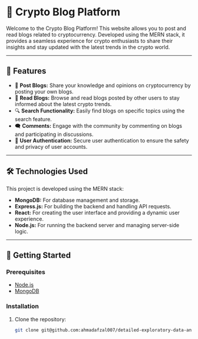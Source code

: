 # 📰 Crypto Blog Platform

Welcome to the Crypto Blog Platform! This website allows you to post and read blogs related to cryptocurrency. Developed using the MERN stack, it provides a seamless experience for crypto enthusiasts to share their insights and stay updated with the latest trends in the crypto world.

---

## 🌟 Features

- 📝 **Post Blogs:** Share your knowledge and opinions on cryptocurrency by posting your own blogs.
- 📖 **Read Blogs:** Browse and read blogs posted by other users to stay informed about the latest crypto trends.
- 🔍 **Search Functionality:** Easily find blogs on specific topics using the search feature.
- 🗨️ **Comments:** Engage with the community by commenting on blogs and participating in discussions.
- 👤 **User Authentication:** Secure user authentication to ensure the safety and privacy of user accounts.

---

## 🛠️ Technologies Used

This project is developed using the MERN stack:

- **MongoDB:** For database management and storage.
- **Express.js:** For building the backend and handling API requests.
- **React:** For creating the user interface and providing a dynamic user experience.
- **Node.js:** For running the backend server and managing server-side logic.

---

## 🚀 Getting Started

### Prerequisites

- [Node.js](https://nodejs.org/en/download/)
- [MongoDB](https://www.mongodb.com/try/download/community)

### Installation

1. Clone the repository:
   ```sh
   git clone git@github.com:ahmadafzal007/detailed-exploratory-data-analysis-in-R.git
